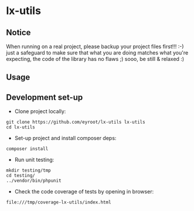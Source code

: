 # lx-utils

## Notice

When running on a real project, please backup your project files first!!! :-) just a safeguard to make sure that what you are doing matches what you're expecting, the code of the library has no flaws ;) sooo, be still & relaxed :)

## Usage



## Development set-up

* Clone project locally:
```
git clone https://github.com/eyroot/lx-utils lx-utils
cd lx-utils
```

* Set-up project and install composer deps:
```
composer install
```

* Run unit testing:
```
mkdir testing/tmp
cd testing/
../vendor/bin/phpunit
```

* Check the code coverage of tests by opening in browser:
```
file:///tmp/coverage-lx-utils/index.html
```
